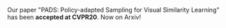 Our paper "PADS: Policy-adapted Sampling for Visual Similarity Learning" has been <b>accepted at CVPR20</b>. Now on Arxiv!
